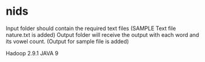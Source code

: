 # nids
Input folder should contain the required text files
(SAMPLE Text file nature.txt is added)
Output folder will receive the output with each word and its vowel count.
(Output for sample file is added)

Hadoop 2.9.1
JAVA 9 
